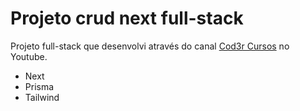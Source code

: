 # Projeto crud next full-stack

Projeto full-stack que desenvolvi através do canal [Cod3r Cursos](https://www.youtube.com/@cod3r) no Youtube.

- Next
- Prisma
- Tailwind
